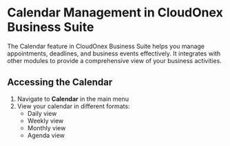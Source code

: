 # Calendar Management in CloudOnex Business Suite

The Calendar feature in CloudOnex Business Suite helps you manage appointments, deadlines, and business events effectively. It integrates with other modules to provide a comprehensive view of your business activities.

## Accessing the Calendar

1.  Navigate to **Calendar** in the main menu
2.  View your calendar in different formats:
    -   Daily view
    -   Weekly view
    -   Monthly view
    -   Agenda view